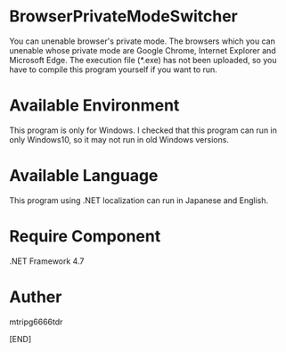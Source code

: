 # BrowserPrivateModeSwitcher
 You can unenable browser's private mode.
 The browsers which you can unenable whose private mode are Google Chrome, Internet Explorer and Microsoft Edge.
 The execution file (*.exe) has not been uploaded, so you have to compile this program yourself if you want to run.

# Available Environment
 This program is only for Windows.
 I checked that this program can run in only Windows10, so it may not run in old Windows versions.

# Available Language
 This program using .NET localization can run in Japanese and English.

# Require Component
 .NET Framework 4.7

# Auther
 mtripg6666tdr

[END]